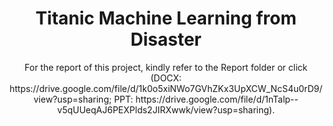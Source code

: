 <h1 align='center'>Titanic Machine Learning from Disaster</h1>
<p align='center'>For the report of this project, kindly refer to the Report folder or click (DOCX: https://drive.google.com/file/d/1k0o5xiNWo7GVhZKx3UpXCW_NcS4u0rD9/view?usp=sharing; PPT: https://drive.google.com/file/d/1nTalp--v5qUUeqAJ6PEXPlds2JIRXwwk/view?usp=sharing).</p>
